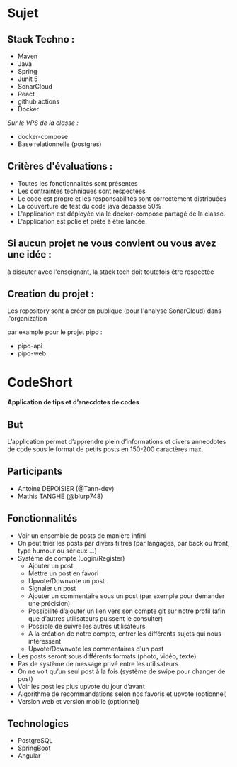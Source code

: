 # Sujet

## Stack Techno :

* Maven
* Java
* Spring
* Junit 5
* SonarCloud
* React
* github actions
* Docker

*Sur le VPS de la classe :*
* docker-compose
* Base relationnelle (postgres)


## Critères d'évaluations :

* Toutes les fonctionnalités sont présentes
* Les contraintes techniques sont respectées
* Le code est propre et les responsabilités sont correctement distribuées
* La couverture de test du code java dépasse 50%
* L'application est déployée via le docker-compose partagé de la classe.
* L'application est polie et prête à être lancée.


## Si aucun projet ne vous convient ou vous avez une idée :

à discuter avec l'enseignant, la stack tech doit toutefois être respectée

## Creation du projet : 

Les repository sont a créer en publique (pour l'analyse SonarCloud) dans l'organization

par example pour le projet pipo : 
* pipo-api
* pipo-web


# CodeShort
#### Application de tips et d’anecdotes de codes

## But

L’application permet d’apprendre plein d’informations et divers annecdotes de code sous le format de petits posts en 150-200 caractères max.

## Participants

* Antoine DEPOISIER (@Tann-dev)
* Mathis TANGHE (@blurp748)

## Fonctionnalités

* Voir un ensemble de posts de manière infini
* On peut trier les posts par divers filtres (par langages, par back ou front, type humour ou sérieux ...)
* Système de compte (Login/Register)
    * Ajouter un post
    * Mettre un post en favori
    * Upvote/Downvote un post
    * Signaler un post
    * Ajouter un commentaire sous un post (par exemple pour demander une précision)
    * Possibilité d’ajouter un lien vers son compte git sur notre profil (afin que d’autres utilisateurs puissent le consulter)
    * Possible de suivre les autres utilisateurs
    * A la création de notre compte, entrer les différents sujets qui nous intéressent
    * Upvote/Downvote les commentaires d'un post
* Les posts seront sous différents formats (photo, vidéo, texte)
* Pas de système de message privé entre les utilisateurs
* On ne voit qu’un seul post à la fois (système de swipe pour changer de post)
* Voir les post les plus upvote du jour d’avant
* Algorithme de recommandations selon nos favoris et upvote (optionnel)
* Version web et version mobile (optionnel)

## Technologies

* PostgreSQL
* SpringBoot
* Angular
